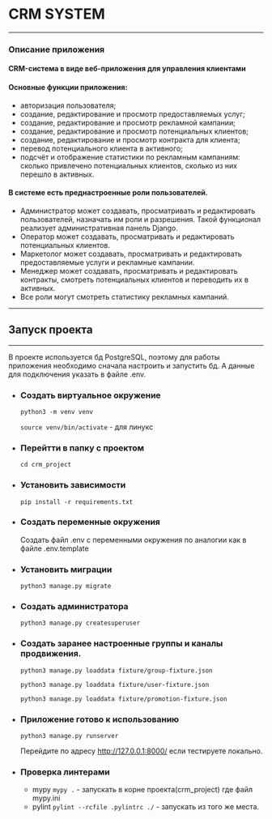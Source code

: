 # CRM SYSTEM

***

### Описание приложения

#### CRM-система в виде веб-приложения для управления клиентами

#### Основные функции приложения:
- авторизация пользователя;
- создание, редактирование и просмотр предоставляемых услуг;
- создание, редактирование и просмотр рекламной кампании;
- создание, редактирование и просмотр потенциальных клиентов;
- создание, редактирование и просмотр контракта для клиента;
- перевод потенциального клиента в активного;
- подсчёт и отображение статистики по рекламным кампаниям: сколько привлечено потенциальных клиентов, сколько из них перешло в активных.

#### В системе есть преднастроенные роли пользователей.
- Администратор может создавать, просматривать и редактировать пользователей, назначать им роли и разрешения. Такой функционал реализует административная панель Django.
- Оператор может создавать, просматривать и редактировать потенциальных клиентов.
- Маркетолог может создавать, просматривать и редактировать предоставляемые услуги и рекламные кампании.
- Менеджер может создавать, просматривать и редактировать контракты, смотреть потенциальных клиентов и переводить их в активных.
- Все роли могут смотреть статистику рекламных кампаний.

***

## Запуск проекта

***

В проекте используется бд PostgreSQL, поэтому для работы приложения необходимо сначала настроить и запустить бд.
А данные для подключения указать в файле .env.

- ### Создать виртуальное окружение

    ```python3 -m venv venv```
    
    ```source venv/bin/activate``` - для линукс

- ### Перейтти в папку с проектом

    ```cd crm_project```

- ### Установить зависимости

    ```pip install -r requirements.txt```


- ### Создать переменные окружения

    Создать файл .env с переменными окружения по аналогии как в
    файле .env.template

- ### Установить миграции

    ```python3 manage.py migrate```

- ### Создать администратора

    ```python3 manage.py createsuperuser```

- ### Создать заранее настроенные группы и каналы продвижения.

    ```python3 manage.py loaddata fixture/group-fixture.json```

    ```python3 manage.py loaddata fixture/user-fixture.json```

    ```python3 manage.py loaddata fixture/promotion-fixture.json```

- ### Приложение готово к использованию
 
    ```python3 manage.py runserver```


    Перейдите по адресу http://127.0.0.1:8000/ если тестируете локально.


- ### Проверка линтерами

  - mypy ```mypy .``` - запускать в корне проекта(crm_project) где файл mypy.ini
  - pylint ```pylint --rcfile .pylintrc ./``` - запускать из того же места.
